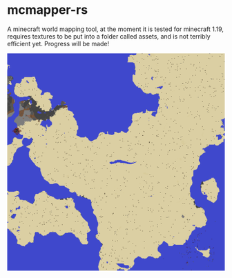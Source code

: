 # mcmapper-rs
A minecraft world mapping tool, at the moment it is tested for minecraft 1.19, requires textures to be put into a folder called assets, and is not terribly efficient yet.
Progress will be made!

![Sample image](https://github.com/CoryRobertson/mcmapper-rs/blob/master/sample.png)